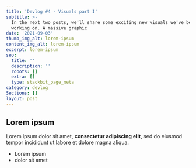 ```yaml
---
title: 'Devlog #4 - Visuals part I'
subtitle: >-
  In the next two posts, we'll share some exciting new visuals we've been
  working on. A massive graphic 
date: '2021-09-03'
thumb_img_alt: lorem-ipsum
content_img_alt: lorem-ipsum
excerpt: lorem-ipsum
seo:
  title: ''
  description: ''
  robots: []
  extra: []
  type: stackbit_page_meta
category: devlog
Sections: []
layout: post
---
```

## Lorem ipsum

Lorem ipsum dolor sit amet, **consectetur adipiscing elit**, sed do eiusmod tempor incididunt ut labore et dolore magna aliqua.

- Lorem ipsum
- dolor sit amet